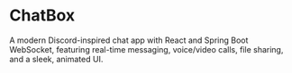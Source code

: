 # ChatBox
A modern Discord-inspired chat app with React and Spring Boot WebSocket, featuring real-time messaging, voice/video calls, file sharing, and a sleek, animated UI.
